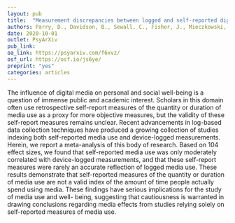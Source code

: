 ```yaml
---
layout: pub
title:  "Measurement discrepancies between logged and self-reported digital media use: A systematic review and meta-analysis"
authors: Parry, D., Davidson, B., Sewall, C., Fisher, J., Mieczkowski, H., Quintana, D.
date: 2020-10-01
outlet: PsyArXiv
pub_link: 
oa_link: https://psyarxiv.com/f6xvz/
osf_url: https://osf.io/js6ye/
preprint: "yes"
categories: articles
---
```


The influence of digital media on personal and social well-being is a question of immense public and academic interest. Scholars in this domain often use retrospective self-report measures of the quantity or duration of media use as a proxy for more objective measures, but the validity of these self-report measures remains unclear. Recent advancements in log-based data collection techniques have produced a growing collection of studies indexing both self-reported media use and device-logged measurements. Herein, we report a meta-analysis of this body of research. Based on 104 effect sizes, we found that self-reported media use was only moderately correlated with device-logged measurements, and that these self-report measures were rarely an accurate reflection of logged media use. These results demonstrate that self-reported measures of the quantity or duration of media use are not a valid index of the amount of time people actually spend using media. These findings have serious implications for the study of media use and well- being, suggesting that cautiousness is warranted in drawing conclusions regarding media effects from studies relying solely on self-reported measures of media use.